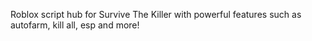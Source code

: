 Roblox script hub for Survive The Killer with powerful features such as autofarm, kill all, esp and more!
